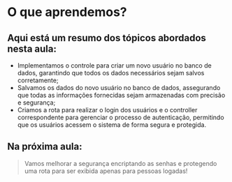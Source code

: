 # O que aprendemos?

## Aqui está um resumo dos tópicos abordados nesta aula:

- Implementamos o controle para criar um novo usuário no banco de dados, garantindo que todos os dados necessários sejam salvos corretamente;
- Salvamos os dados do novo usuário no banco de dados, assegurando que todas as informações fornecidas sejam armazenadas com precisão e segurança;
- Criamos a rota para realizar o login dos usuários e o controller correspondente para gerenciar o processo de autenticação, permitindo que os usuários acessem o sistema de forma segura e protegida.

## Na próxima aula:

> Vamos melhorar a segurança encriptando as senhas e protegendo uma rota para ser exibida apenas para pessoas logadas!